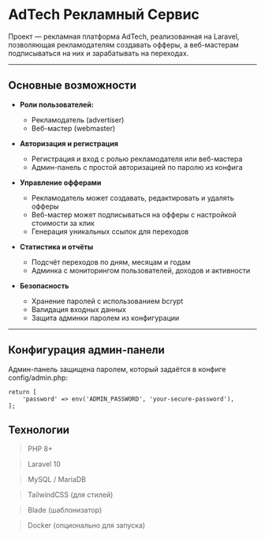 # AdTech Рекламный Сервис

Проект — рекламная платформа AdTech, реализованная на Laravel, позволяющая рекламодателям создавать офферы, а веб-мастерам подписываться на них и зарабатывать на переходах.

---

## Основные возможности

-   **Роли пользователей:**

    -   Рекламодатель (advertiser)
    -   Веб-мастер (webmaster)

-   **Авторизация и регистрация**

    -   Регистрация и вход с ролью рекламодателя или веб-мастера
    -   Админ-панель с простой авторизацией по паролю из конфига

-   **Управление офферами**

    -   Рекламодатель может создавать, редактировать и удалять офферы
    -   Веб-мастер может подписываться на офферы с настройкой стоимости за клик
    -   Генерация уникальных ссылок для переходов

-   **Статистика и отчёты**

    -   Подсчёт переходов по дням, месяцам и годам
    -   Админка с мониторингом пользователей, доходов и активности

-   **Безопасность**
    -   Хранение паролей с использованием bcrypt
    -   Валидация входных данных
    -   Защита админки паролем из конфигурации

---

## Конфигурация админ-панели

Админ-панель защищена паролем, который задаётся в конфиге config/admin.php:

```
return [
    'password' => env('ADMIN_PASSWORD', 'your-secure-password'),
];
```

## Технологии

> PHP 8+

> Laravel 10

> MySQL / MariaDB

> TailwindCSS (для стилей)

> Blade (шаблонизатор)

> Docker (опционально для запуска)
